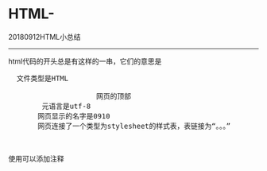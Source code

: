 # HTML-
20180912HTML小总结
<hr/>
html代码的开头总是有这样的一串，它们的意思是
<pre><!DOCTYPE html>  文件类型是HTML
<html>
<head>                     网页的顶部
	<meta charset="utf-8">    元语言是utf-8
	<title>test0910</title>   网页显示的名字是0910
	<link rel="stylesheet" href="./html0910.css">   网页连接了一个类型为stylesheet的样式表，表链接为“。。。”
</head>
</html>
</pre>
<p>使用<!--   -->可以添加注释</p>
